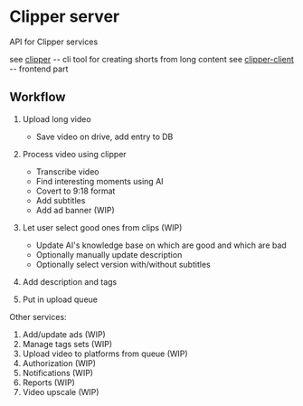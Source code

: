# Clipper server

API for Clipper services

see [clipper](https://github.com/cxncxl/clipper-service) -- cli tool for creating shorts from long content
see [clipper-client]() -- frontend part

## Workflow

1. Upload long video
    * Save video on drive, add entry to DB

2. Process video using clipper
    * Transcribe video
    * Find interesting moments using AI
    * Covert to 9:18 format
    * Add subtitles
    * Add ad banner (WIP)

3. Let user select good ones from clips (WIP)
    * Update AI's knowledge base on which are good and which are bad
    * Optionally manually update description
    * Optionally select version with/without subtitles

4. Add description and tags
5. Put in upload queue

Other services:
1. Add/update ads (WIP)
2. Manage tags sets (WIP)
3. Upload video to platforms from queue (WIP)
4. Authorization (WIP)
5. Notifications (WIP)
6. Reports (WIP)
7. Video upscale (WIP)

